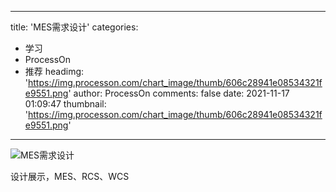 
---
title: 'MES需求设计'
categories: 
 - 学习
 - ProcessOn
 - 推荐
headimg: 'https://img.processon.com/chart_image/thumb/606c28941e08534321fe9551.png'
author: ProcessOn
comments: false
date: 2021-11-17 01:09:47
thumbnail: 'https://img.processon.com/chart_image/thumb/606c28941e08534321fe9551.png'
---

<div>   
<img class="thumb" alt="MES需求设计" src="https://img.processon.com/chart_image/thumb/606c28941e08534321fe9551.png" referrerpolicy="no-referrer">
<p>设计展示，MES、RCS、WCS</p>  
</div>
            